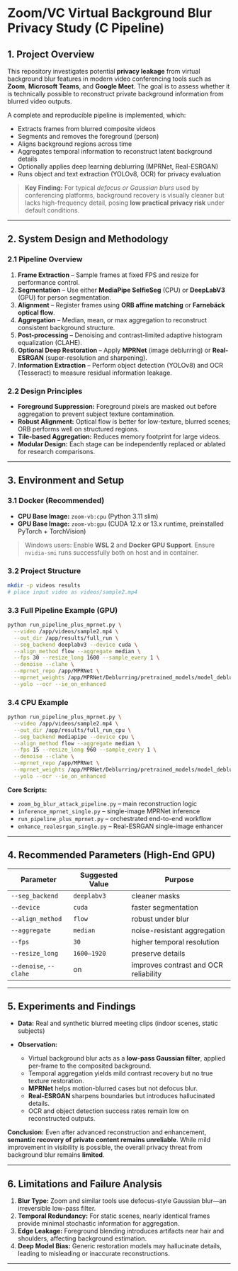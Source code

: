 # Zoom/VC Virtual Background Blur Privacy Study (C Pipeline)

## 1. Project Overview

This repository investigates potential **privacy leakage** from virtual background blur features in modern video conferencing tools such as **Zoom**, **Microsoft Teams**, and **Google Meet**. The goal is to assess whether it is technically possible to reconstruct private background information from blurred video outputs.

A complete and reproducible pipeline is implemented, which:

* Extracts frames from blurred composite videos
* Segments and removes the foreground (person)
* Aligns background regions across time
* Aggregates temporal information to reconstruct latent background details
* Optionally applies deep learning deblurring (MPRNet, Real-ESRGAN)
* Runs object and text extraction (YOLOv8, OCR) for privacy evaluation

> **Key Finding:** For typical *defocus or Gaussian blurs* used by conferencing platforms, background recovery is visually cleaner but lacks high-frequency detail, posing **low practical privacy risk** under default conditions.

---

## 2. System Design and Methodology

### 2.1 Pipeline Overview

1. **Frame Extraction** – Sample frames at fixed FPS and resize for performance control.
2. **Segmentation** – Use either **MediaPipe SelfieSeg** (CPU) or **DeepLabV3** (GPU) for person segmentation.
3. **Alignment** – Register frames using **ORB affine matching** or **Farnebäck optical flow**.
4. **Aggregation** – Median, mean, or max aggregation to reconstruct consistent background structure.
5. **Post-processing** – Denoising and contrast-limited adaptive histogram equalization (CLAHE).
6. **Optional Deep Restoration** – Apply **MPRNet** (image deblurring) or **Real-ESRGAN** (super-resolution and sharpening).
7. **Information Extraction** – Perform object detection (YOLOv8) and OCR (Tesseract) to measure residual information leakage.

### 2.2 Design Principles

* **Foreground Suppression:** Foreground pixels are masked out before aggregation to prevent subject texture contamination.
* **Robust Alignment:** Optical flow is better for low-texture, blurred scenes; ORB performs well on structured regions.
* **Tile-based Aggregation:** Reduces memory footprint for large videos.
* **Modular Design:** Each stage can be independently replaced or ablated for research comparisons.

---

## 3. Environment and Setup

### 3.1 Docker (Recommended)

* **CPU Base Image:** `zoom-vb:cpu` (Python 3.11 slim)
* **GPU Base Image:** `zoom-vb:gpu` (CUDA 12.x or 13.x runtime, preinstalled PyTorch + TorchVision)

> Windows users: Enable **WSL 2** and **Docker GPU Support**. Ensure `nvidia-smi` runs successfully both on host and in container.

### 3.2 Project Structure

```bash
mkdir -p videos results
# place input video as videos/sample2.mp4
```

### 3.3 Full Pipeline Example (GPU)

```bash
python run_pipeline_plus_mprnet.py \
  --video /app/videos/sample2.mp4 \
  --out_dir /app/results/full_run \
  --seg_backend deeplabv3 --device cuda \
  --align_method flow --aggregate median \
  --fps 30 --resize_long 1600 --sample_every 1 \
  --denoise --clahe \
  --mprnet_repo /app/MPRNet \
  --mprnet_weights /app/MPRNet/Deblurring/pretrained_models/model_deblurring.pth \
  --yolo --ocr --ie_on_enhanced
```

### 3.4 CPU Example

```bash
python run_pipeline_plus_mprnet.py \
  --video /app/videos/sample2.mp4 \
  --out_dir /app/results/full_run_cpu \
  --seg_backend mediapipe --device cpu \
  --align_method flow --aggregate median \
  --fps 15 --resize_long 960 --sample_every 1 \
  --denoise --clahe \
  --mprnet_repo /app/MPRNet \
  --mprnet_weights /app/MPRNet/Deblurring/pretrained_models/model_deblurring.pth \
  --yolo --ocr --ie_on_enhanced
```

**Core Scripts:**

* `zoom_bg_blur_attack_pipeline.py` – main reconstruction logic
* `inference_mprnet_single.py` – single-image MPRNet inference
* `run_pipeline_plus_mprnet.py` – orchestrated end-to-end workflow
* `enhance_realesrgan_single.py` – Real-ESRGAN single-image enhancer

---

## 4. Recommended Parameters (High-End GPU)

| Parameter              | Suggested Value | Purpose                               |
| ---------------------- | --------------- | ------------------------------------- |
| `--seg_backend`        | `deeplabv3`     | cleaner masks                         |
| `--device`             | `cuda`          | faster segmentation                   |
| `--align_method`       | `flow`          | robust under blur                     |
| `--aggregate`          | `median`        | noise-resistant aggregation           |
| `--fps`                | `30`            | higher temporal resolution            |
| `--resize_long`        | `1600–1920`     | preserve details                      |
| `--denoise`, `--clahe` | on              | improves contrast and OCR reliability |

---

## 5. Experiments and Findings

* **Data:** Real and synthetic blurred meeting clips (indoor scenes, static subjects)
* **Observation:**

  * Virtual background blur acts as a **low-pass Gaussian filter**, applied per-frame to the composited background.
  * Temporal aggregation yields mild contrast recovery but no true texture restoration.
  * **MPRNet** helps motion-blurred cases but not defocus blur.
  * **Real-ESRGAN** sharpens boundaries but introduces hallucinated details.
  * OCR and object detection success rates remain low on reconstructed outputs.

**Conclusion:**
Even after advanced reconstruction and enhancement, **semantic recovery of private content remains unreliable**. While mild improvement in visibility is possible, the overall privacy threat from background blur remains **limited**.

---

## 6. Limitations and Failure Analysis

1. **Blur Type:** Zoom and similar tools use defocus-style Gaussian blur—an irreversible low-pass filter.
2. **Temporal Redundancy:** For static scenes, nearly identical frames provide minimal stochastic information for aggregation.
3. **Edge Leakage:** Foreground blending introduces artifacts near hair and shoulders, affecting background estimation.
4. **Deep Model Bias:** Generic restoration models may hallucinate details, leading to misleading or inaccurate reconstructions.

---
